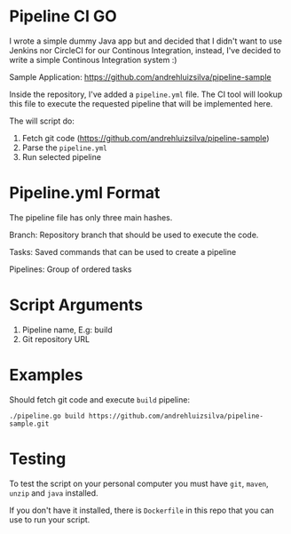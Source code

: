 Pipeline CI GO
======

I wrote a simple dummy Java app but and decided that I didn't want to use Jenkins nor CircleCI for our Continous Integration, instead, I've decided to write a simple Continous Integration system :)

Sample Application:
https://github.com/andrehluizsilva/pipeline-sample

Inside the repository, I've added a `pipeline.yml` file. The CI tool will lookup this file to execute the requested pipeline that will be implemented here.

The will script do:

1. Fetch git code (https://github.com/andrehluizsilva/pipeline-sample)
2. Parse the `pipeline.yml`
3. Run selected pipeline


Pipeline.yml Format
======
The pipeline file has only three main hashes.

Branch: Repository branch that should be used to execute the code.

Tasks: Saved commands that can be used to create a pipeline

Pipelines: Group of ordered tasks

Script Arguments
======

1. Pipeline name, E.g: build
2. Git repository URL


Examples
=====
Should fetch git code and execute `build` pipeline:
```shell
./pipeline.go build https://github.com/andrehluizsilva/pipeline-sample.git
```

Testing
=====
To test the script on your personal computer you must have `git`, `maven`, `unzip` and `java` installed.

If you don't have it installed, there is `Dockerfile` in this repo that you can use to run your script.
